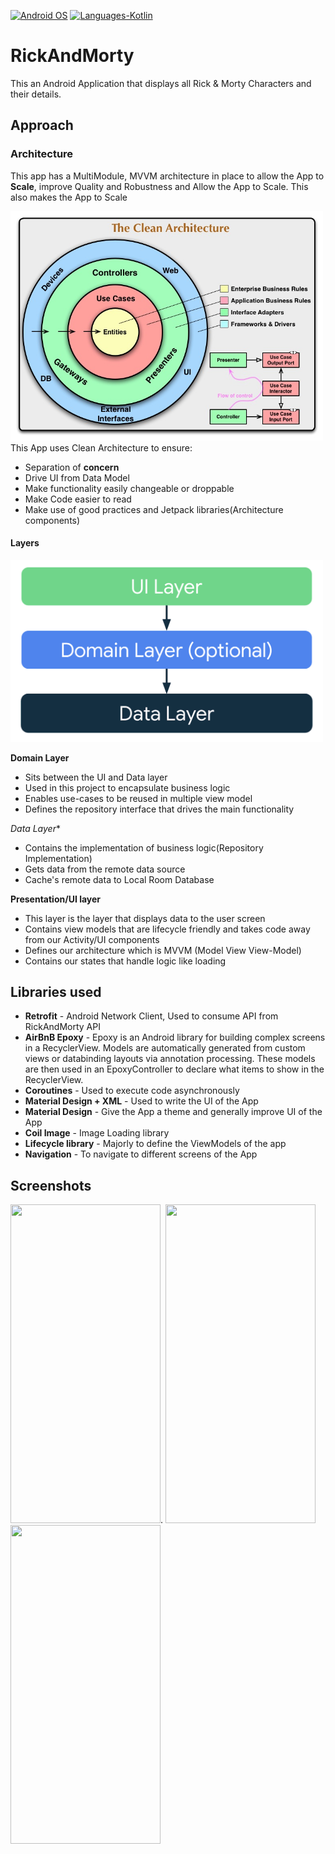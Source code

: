 <p align="left">
  <a href="#"><img alt="Android OS" src="https://img.shields.io/badge/OS-Android-3DDC84?style=flat-square&logo=android"></a>
  <a href="#"><img alt="Languages-Kotlin" src="https://flat.badgen.net/badge/Language/Kotlin?icon=https://raw.githubusercontent.com/binaryshrey/Awesome-Android-Open-Source-Projects/master/assets/Kotlin_Logo_icon_white.svg&color=f18e33"/></a>
</p>

# RickAndMorty
This an Android Application that displays all Rick & Morty Characters and their details.

## Approach ##
### Architecture 
This app has a MultiModule, MVVM architecture in place to allow the App to **Scale**, improve Quality and Robustness and Allow the App to Scale. This also makes the App to Scale

<img src="https://raw.githubusercontent.com/fatahrez/Pixar/development/screenshots/CleanArchitecture.jpeg" width="500"/>
This App uses Clean Architecture to ensure:

- Separation of **concern**
- Drive UI from Data Model
- Make functionality easily changeable or droppable 
- Make Code easier to read
- Make use of good practices and Jetpack libraries(Architecture components)

#### Layers
<img src="https://raw.githubusercontent.com/fatahrez/Pixar/development/screenshots/googleclen.png" width="500"/>

**Domain Layer**

- Sits between the UI and Data layer
- Used in this project to encapsulate business logic
- Enables use-cases to be reused in multiple view model
- Defines the repository interface that drives the main functionality

*Data Layer**

- Contains the implementation of business logic(Repository Implementation)
- Gets data from the remote data source
- Cache's remote data to Local Room Database

**Presentation/UI layer**

- This layer is the layer that displays data to the user screen
- Contains view models that are lifecycle friendly and takes code away from our Activity/UI components
- Defines our architecture which is MVVM (Model View View-Model)
- Contains our states that handle logic like loading

## Libraries used

- **Retrofit** - Android Network Client, Used to consume API from RickAndMorty API
- **AirBnB Epoxy** - Epoxy is an Android library for building complex screens in a RecyclerView. Models are automatically generated from custom views or databinding layouts via annotation processing. These models are then used in an EpoxyController to declare what items to show in the RecyclerView.
- **Coroutines** - Used to execute code asynchronously
- **Material Design + XML** - Used to write the UI of the App
- **Material Design** - Give the App a theme and generally improve UI of the App
- **Coil Image** - Image Loading library
- **Lifecycle library** - Majorly to define the ViewModels of the app
- **Navigation** - To navigate to different screens of the App


## Screenshots
<img src="https://user-images.githubusercontent.com/47518452/198730172-3180ea78-e214-4def-9b74-bfc008dc8e66.jpg" width="240" height="510">.    <img src="https://user-images.githubusercontent.com/47518452/198730442-369c60e7-e057-454f-90ba-95f9463c8d4f.jpg" width="240" height="510">
<img src="https://user-images.githubusercontent.com/47518452/198730578-3aab5b35-cdf2-4f2a-8c20-f1caabb70b1c.jpg" width="240" height="510">






